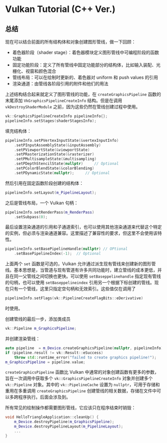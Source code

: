 # Vulkan Tutorial (C++ Ver.)

## 总结

现在可以结合前面的所有结构体和对象创建图形管线，做一下回顾：
+ 着色器阶段（shader stage）：着色器模块定义图形管线中可编程阶段的函数功能
+ 固定功能阶段：定义了所有管线中固定功能部分的结构体，比如输入装配、光栅化、视窗和颜色混合
+ 管线布局：可以在绘制时更新的、着色器对 uniform 和 push values 的引用
+ 渲染通道：由管线各阶段引用的附件和他们的用法

上述结构结合起来就定义了图形管线的功能，在 `createGraphicsPipeline` 函数的末尾添加 `VkGraphicsPipelineCreateInfo` 结构。但是在调用`vkDestroyShaderModule` 之前，因为这些仍然在管线创建过程中使用。

```cpp
vk::GraphicsPipelineCreateInfo pipelineInfo{};
pipelineInfo.setStages(shaderStagesInfo);
```

填充结构体：
```cpp
pipelineInfo.setPVertexInputState(&vertexInputInfo)
    .setPInputAssemblyState(&inputAssembly)
    .setPViewportState(&viewportState)
    .setPRasterizationState(&rasterizer)
    .setPMultisampleState(&multisampling)
    .setPDepthStencilState(nullptr)     // Optional
    .setPColorBlendState(&colorBlending)
    .setPDynamicState(nullptr);     // Optional
```

然后引用在固定函数阶段创建的结构体：
```cpp
pipelineInfo.setLayout(m_PipelineLayout);
```

之后是管线布局，一个 Vulkan 句柄：
```cpp
pipelineInfo.setRenderPass(m_RenderPass)
    .setSubpass(0);
```

最后设置渲染通道的引用和子通道索引，也可以使用其他渲染通道来代替这个特定的实例，但必须与渲染通道兼容。这里描述了兼容性的要求，但这里不会使用该特性。
```cpp
pipelineInfo.setBasePipelineHandle(nullptr) // OPtional
    .setBasePipelineIndex(-1);  // Optional
```

上面两个 `set` 函数是可选的，Vulkan 允许通过派生现有管线来创建新的图形管线。基本思想是，当管道与现有管道有许多共同功能时，建立管线的成本更低，并且在同一父管线之间切换也更快。可以使用 `setBaseppelinehandle` 指定现有管线的句柄，也可以使用 `setBaseppelineindex` 引用另一个根据下标创建的管线。现在只有一个管线，这里只指定空句柄和无效索引。这些值仅在调用了
```cpp
pipelineInfo.setFlags(vk::PipelineCreateFlagBits::eDerivative)
```
时使用。

创建管线的最后一步，添加类成员
```cpp
vk::Pipeline m_GraphicsPipeline;
```
并创建渲染管线：
```cpp
auto pipeline  = m_Device.createGraphicsPipeline(nullptr, pipelineInfo);
if (pipeline.result != vk::Result::eSuccess)
    throw std::runtime_error("failed to create graphics pipeline!");
m_GraphicsPipeline = pipeline.value;
```

`createGraphicsPipeline` 函数比 Vulkan 中通常的对象创建函数有更多的参数，旨在一次调用中获取多个 `vk::GraphicsPipelineCreateInfo` 对象并创建多个 `vk::Pipeline` 对象。其中的 `vk::PipelineCache` 设置为 `nullptr`，可用于存储和重用在多重调用 `createGraphicsPipeline` 创建管线的相关数据，存储在文件中可以多跨程序执行。后面会涉及到。

所有常见的绘制操作都需要图形管线，它应该只在程序结束时销毁：
```cpp
void HelloTriangleApplication::cleanUp() {
    m_Device.destroyPipeline(m_GraphicsPipeline);
    m_Device.destroyPipelineLayout(m_PipelineLayout);
    ...
}
```